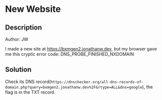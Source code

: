 # New Website
## Description
Author: JW

I made a new site at https://bxmgen2.jonathanw.dev, but my browser gave me this cryptic error code: DNS_PROBE_FINISHED_NXDOMAIN
## Solution
Check its DNS record(`https://dnschecker.org/all-dns-records-of-domain.php?query=bxmgen2.jonathanw.dev%2F&rtype=ALL&dns=google`), the flag is in the TXT record.  